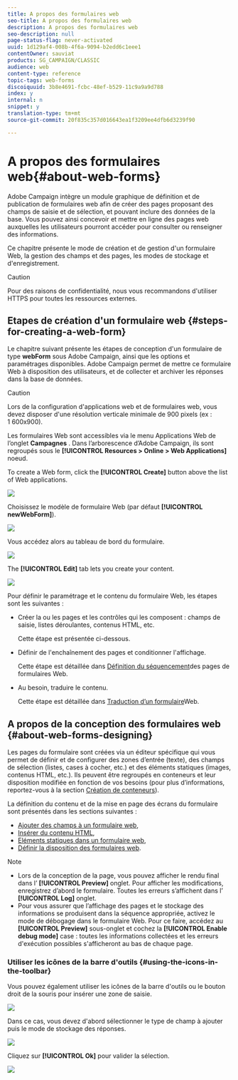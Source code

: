 ```yaml
---
title: A propos des formulaires web
seo-title: A propos des formulaires web
description: A propos des formulaires web
seo-description: null
page-status-flag: never-activated
uuid: 1d129af4-008b-4f6a-9094-b2edd6c1eee1
contentOwner: sauviat
products: SG_CAMPAIGN/CLASSIC
audience: web
content-type: reference
topic-tags: web-forms
discoiquuid: 3b8e4691-fcbc-48ef-b529-11c9a9a9d788
index: y
internal: n
snippet: y
translation-type: tm+mt
source-git-commit: 20f835c357d016643ea1f3209ee4dfb6d3239f90

---
```



# A propos des formulaires web{#about-web-forms}

Adobe Campaign intègre un module graphique de définition et de publication de formulaires web afin de créer des pages proposant des champs de saisie et de sélection, et pouvant inclure des données de la base. Vous pouvez ainsi concevoir et mettre en ligne des pages web auxquelles les utilisateurs pourront accéder pour consulter ou renseigner des informations.

Ce chapitre présente le mode de création et de gestion d&#39;un formulaire Web, la gestion des champs et des pages, les modes de stockage et d&#39;enregistrement.

>[!CAUTION]
>
>Pour des raisons de confidentialité, nous vous recommandons d&#39;utiliser HTTPS pour toutes les ressources externes.

## Etapes de création d&#39;un formulaire web {#steps-for-creating-a-web-form}

Le chapitre suivant présente les étapes de conception d&#39;un formulaire de type **webForm** sous Adobe Campaign, ainsi que les options et paramétrages disponibles. Adobe Campaign permet de mettre ce formulaire Web à disposition des utilisateurs, et de collecter et archiver les réponses dans la base de données.

>[!CAUTION]
>
>Lors de la configuration d&#39;applications web et de formulaires web, vous devez disposer d&#39;une résolution verticale minimale de 900 pixels (ex : 1 600x900).

Les formulaires Web sont accessibles via le menu Applications Web de l’onglet **Campagnes** . Dans l’arborescence d’Adobe Campaign, ils sont regroupés sous le **[!UICONTROL Resources > Online > Web Applications]** noeud.

To create a Web form, click the **[!UICONTROL Create]** button above the list of Web applications.

![](assets/webapp_create_new.png)

Choisissez le modèle de formulaire Web (par défaut **[!UICONTROL newWebForm]**).

![](assets/s_ncs_admin_survey_select_template.png)

Vous accédez alors au tableau de bord du formulaire.

![](assets/webapp_empty_dashboard.png)

The **[!UICONTROL Edit]** tab lets you create your content.

![](assets/webapp_edit_tab.png)

Pour définir le paramétrage et le contenu du formulaire Web, les étapes sont les suivantes :

* Créer la ou les pages et les contrôles qui les composent : champs de saisie, listes déroulantes, contenus HTML, etc.

   Cette étape est présentée ci-dessous.

* Définir de l&#39;enchaînement des pages et conditionner l&#39;affichage.

   Cette étape est détaillée dans [Définition du séquencement](../../web/using/defining-web-forms-page-sequencing.md)des pages de formulaires Web.

* Au besoin, traduire le contenu.

   Cette étape est détaillée dans [Traduction d’un formulaire](../../web/using/translating-a-web-form.md)Web.

## A propos de la conception des formulaires web {#about-web-forms-designing}

Les pages du formulaire sont créées via un éditeur spécifique qui vous permet de définir et de configurer des zones d’entrée (texte), des champs de sélection (listes, cases à cocher, etc.) et des éléments statiques (images, contenus HTML, etc.). Ils peuvent être regroupés en conteneurs et leur disposition modifiée en fonction de vos besoins (pour plus d’informations, reportez-vous à la section [Création de conteneurs](../../web/using/defining-web-forms-layout.md#creating-containers)).

La définition du contenu et de la mise en page des écrans du formulaire sont présentés dans les sections suivantes :

* [Ajouter des champs à un formulaire web](../../web/using/adding-fields-to-a-web-form.md),
* [Insérer du contenu HTML](../../web/using/static-elements-in-a-web-form.md#inserting-html-content),
* [Eléments statiques dans un formulaire web](../../web/using/static-elements-in-a-web-form.md),
* [Définir la disposition des formulaires web](../../web/using/defining-web-forms-layout.md).

>[!NOTE]
>
>* Lors de la conception de la page, vous pouvez afficher le rendu final dans l’ **[!UICONTROL Preview]** onglet. Pour afficher les modifications, enregistrez d’abord le formulaire. Toutes les erreurs s’affichent dans l’ **[!UICONTROL Log]** onglet.
>* Pour vous assurer que l’affichage des pages et le stockage des informations se produisent dans la séquence appropriée, activez le mode de débogage dans le formulaire Web. Pour ce faire, accédez au **[!UICONTROL Preview]** sous-onglet et cochez la **[!UICONTROL Enable debug mode]** case : toutes les informations collectées et les erreurs d&#39;exécution possibles s&#39;afficheront au bas de chaque page.
>



### Utiliser les icônes de la barre d&#39;outils {#using-the-icons-in-the-toolbar}

Vous pouvez également utiliser les icônes de la barre d&#39;outils ou le bouton droit de la souris pour insérer une zone de saisie.

![](assets/s_ncs_admin_webform_add_selection.png)

Dans ce cas, vous devez d&#39;abord sélectionner le type de champ à ajouter puis le mode de stockage des réponses.

![](assets/s_ncs_admin_webform_select_storage.png)

Cliquez sur **[!UICONTROL Ok]** pour valider la sélection.

![](assets/s_ncs_admin_webform_confirm_storage.png)

